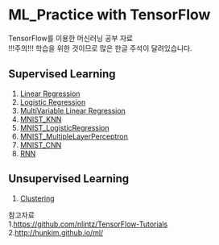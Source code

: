 
ML_Practice with TensorFlow
========

TensorFlow를 이용한 머신러닝 공부 자료 
<br>
!!!주의!!! 학습을 위한 것이므로 많은 한글 주석이 달려있습니다.

## Supervised Learning
1. <a href="https://github.com/proauto/ML_Practice/blob/master/LinearRegression.py">Linear Regression</a>
2. <a href="https://github.com/proauto/ML_Practice/blob/master/LogisticRegression.py">Logistic Regression</a>
3. <a href="https://github.com/proauto/ML_Practice/blob/master/MultivariableLinearRegression.py">MultiVariable Linear Regression</a>
4. <a href="https://github.com/proauto/ML_Practice/blob/master/MNIST_KNN.py">MNIST_KNN</a>
5. <a href="https://github.com/proauto/ML_Practice/blob/master/MNIST_LogisticRegression.py">MNIST_LogisticRegression</a>
6. <a href="https://github.com/proauto/ML_Practice/blob/master/MNIST_MultipleLayerPerceptron.py">MNIST_MultipleLayerPerceptron</a>
7. <a href="https://github.com/proauto/ML_Practice/blob/master/MNIST_CNN.py">MNIST_CNN</a>
8. <a href="https://github.com/proauto/ML_Practice/blob/master/RNN.py">RNN</a>

## Unsupervised Learning
1. <a href="https://github.com/proauto/ML_Practice/blob/master/Clustering.py">Clustering</a>



참고자료<br>
1.https://github.com/nlintz/TensorFlow-Tutorials<br>
2.http://hunkim.github.io/ml/
